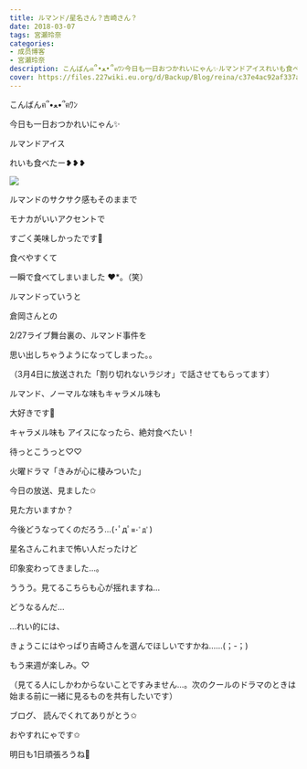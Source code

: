 ```yaml
---
title: ルマンド/星名さん？吉崎さん？
date: 2018-03-07
tags: 宮瀬玲奈
categories: 
- 成员博客
- 宮瀬玲奈
description: こんばんฅ՞•ﻌ•՞ฅﾜﾝ今日も一日おつかれいにゃん✨ルマンドアイスれいも食べたー‪❥❥❥‬ルマンドのサクサク感もそのままでモナカがいいアクセントですご...
cover: https://files.227wiki.eu.org/d/Backup/Blog/reina/c37e4ac92af337a2f376fdf21e78f.jpg 
---
```





こんばんฅ՞•ﻌ•՞ฅﾜﾝ


今日も一日おつかれいにゃん✨







ルマンドアイス

れいも食べたー‪❥❥❥‬


![](https://files.227wiki.eu.org/d/Backup/Blog/reina/c37e4ac92af337a2f376fdf21e78f.jpg)






ルマンドのサクサク感もそのままで

モナカがいいアクセントで

すごく美味しかったです💓



食べやすくて

一瞬で食べてしまいました ❤︎*。（笑）








ルマンドっていうと

倉岡さんとの

2/27ライブ舞台裏の、ルマンド事件を


思い出しちゃうようになってしまった。。


（3月4日に放送された「割り切れないラジオ」で話させてもらってます）














ルマンド、ノーマルな味もキャラメル味も

大好きです💓



キャラメル味も
アイスになったら、絶対食べたい！




待っとこうっと♡♡

















火曜ドラマ「きみが心に棲みついた」


今日の放送、見ました✩



見た方いますか？









今後どうなってくのだろう...(･ﾟдﾟ`≡･ﾟдﾟ`)





星名さんこれまで怖い人だったけど

印象変わってきました...。





ううう。見てるこちらも心が揺れますね...



どうなるんだ...









...れい的には、



きょうこにはやっぱり吉崎さんを選んでほしいですかね......(；-；)





もう来週が楽しみ。♡




（見てる人にしかわからないことですみません...。次のクールのドラマのときは始まる前に一緒に見るものを共有したいです）









ブログ、
読んでくれてありがとう✩



おやすれにゃです✩



明日も1日頑張ろうね💓


